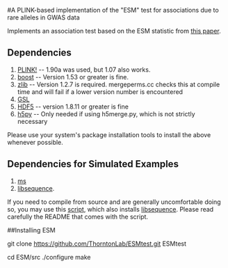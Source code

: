 #A PLINK-based implementation of the "ESM" test for associations due to rare alleles in GWAS data

Implements an association test based on the ESM statistic from [this paper](http://www.plosgenetics.org/article/info%3Adoi%2F10.1371%2Fjournal.pgen.1003258).

## Dependencies

1.  [PLINK!](https://www.cog-genomics.org/plink2) -- 1.90a was used, but 1.07 also works.
2.  [boost](http://www.boost.org) --  Version 1.53 or greater is fine.
3.  [zlib](http://zlib.net) -- Version 1.2.7 is required.  mergeperms.cc checks this at compile time and will fail if a lower version number is encountered
4.  [GSL](http://gnu.org/software/gsl)
5.  [HDF5](https://www.hdfgroup.org/HDF5/release/obtain5.html) -- version 1.8.11 or greater is fine
6.  [h5py](http://www.h5py.org/) -- Only needed if using h5merge.py, which is not strictly necessary

Please use your system's package installation tools to install the above whenever possible.

## Dependencies for Simulated Examples

1. [ms](http://home.uchicago.edu/rhudson1/source/mksamples.html)
2. [libsequence](https://github.com/molpopgen/libsequence).

If you need to compile from source and are generally uncomfortable doing so, you may use this [script](https://github.com/molpopgen/install_libseq), which also installs [libsequence](https://github.com/molpopgen/libsequence).  Please read carefully the README that comes with the script.

##Installing ESM


git clone https://github.com/ThorntonLab/ESMtest.git ESMtest

cd ESM/src
./configure
make
